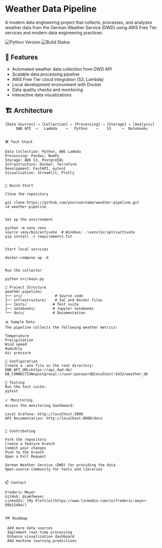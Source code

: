 # Weather Data Pipeline

A modern data engineering project that collects, processes, and analyzes weather data from the German Weather Service (DWD) using AWS Free Tier services and modern data engineering practices.

![Python Version](https://img.shields.io/badge/python-3.9+-blue.svg)
![Build Status](https://img.shields.io/badge/build-passing-brightgreen.svg)

## 🌟 Features

- Automated weather data collection from DWD API
- Scalable data processing pipeline
- AWS Free Tier cloud integration (S3, Lambda)
- Local development environment with Docker
- Data quality checks and monitoring
- Interactive data visualizations


## 🏗️ Architecture

```plaintext
[Data Sources] → [Collection] → [Processing] → [Storage] → [Analysis]
     DWD API  →   Lambda    →   Python    →    S3     →  Notebooks


🛠️ Tech Stack

Data Collection: Python, AWS Lambda
Processing: Pandas, NumPy
Storage: AWS S3, PostgreSQL
Infrastructure: Docker, Terraform
Development: FastAPI, pytest
Visualization: Streamlit, Plotly


🚀 Quick Start

Clone the repository

git clone https://github.com/yourusername/weather-pipeline.git
cd weather-pipeline


Set up the environment

python -m venv venv
source venv/bin/activate  # Windows: .\venv\Scripts\activate
pip install -r requirements.txt


Start local services

docker-compose up -d


Run the collector

python src/main.py

📁 Project Structure
weather-pipeline/
├── src/               # Source code
├── infrastructure/    # IaC and Docker files
├── tests/            # Test suite
├── notebooks/        # Jupyter notebooks
└── docs/             # Documentation

📊 Sample Data
The pipeline collects the following weather metrics:

Temperature
Precipitation
Wind speed
Humidity
Air pressure

🔧 Configuration
Create a .env file in the root directory:
DWD_API_URL=https://api.dwd.de/
DB_CONNECTION=postgresql://user:password@localhost:5432/weather_db

🧪 Testing
Run the test suite:
pytest

📈 Monitoring
Access the monitoring dashboard:

Local Grafana: http://localhost:3000
API Documentation: http://localhost:8000/docs


🤝 Contributing

Fork the repository
Create a feature branch
Commit your changes
Push to the branch
Open a Pull Request

German Weather Service (DWD) for providing the data
Open-source community for tools and libraries


📫 Contact

Frederic Meyer
GitHub: @iamfmeyer
LinkedIn: [My Profile](https://www.linkedin.com/in/frederic-meyer-89b154b4/)


🗺️ Roadmap

 Add more data sources
 Implement real-time processing
 Enhance visualization dashboard
 Add machine learning predictions
